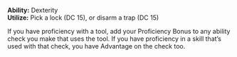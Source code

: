**Ability:** Dexterity  
**Utilize:** Pick a lock (DC 15), or disarm a trap (DC 15)

If you have proficiency with a tool, add your Proficiency Bonus to any ability check you make that uses the tool. If you have proficiency in a skill that’s used with that check, you have Advantage on the check too.
